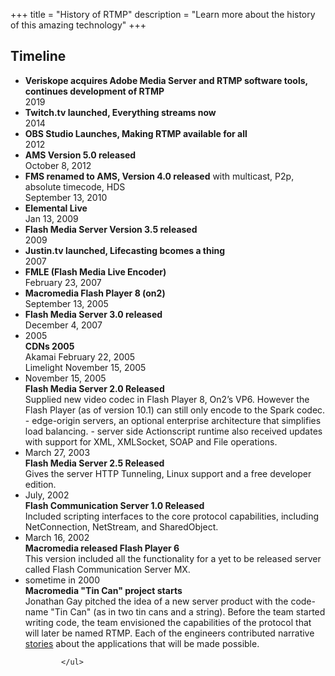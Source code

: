 +++
title = "History of RTMP"
description = "Learn more about the history of this amazing technology"
+++

<h2>Timeline</h2>

<ul class="timeline">
                <li>
					<strong>Veriskope acquires Adobe Media Server and RTMP software tools, continues development of RTMP</strong>
					<div class="float-right">2019</div>					
				</li>
                <li>
					<strong>Twitch.tv launched, Everything streams now</strong>
					<div class="float-right">2014</div>					
				</li>
                 <li>
					<strong>OBS Studio Launches, Making RTMP available for all</strong>
					<div class="float-right">2012</div>					
				</li>
                <li>
					<strong>AMS Version 5.0 released</strong>
					<div class="float-right">October 8, 2012</div>					
				</li>
                <li>
					<strong>FMS renamed to AMS, Version 4.0 released</strong>
                    <span class="description"> with multicast, P2p, absolute timecode, HDS</span>	
					<div class="float-right">September 13, 2010</div>					
				</li>
                <li>
					<strong>Elemental Live</strong>
					<div class="float-right">Jan 13, 2009</div>					
				</li>
                <li>
					<strong>Flash Media Server Version 3.5 released</strong>
					<div class="float-right">2009</div>					
				</li>
                <li>
					<strong>Justin.tv launched, Lifecasting bcomes a thing</strong>
					<div class="float-right">2007</div>					
				</li>
				<li>
					<strong>FMLE (Flash Media Live Encoder)</strong>
					<div class="float-right">February 23, 2007</div>					
				</li>
                <li>
					<strong>Macromedia Flash Player 8 (on2)</strong>
					<div class="float-right">September 13, 2005</div>					
				</li>
                <li>
					<strong>Flash Media Server 3.0 released</strong>
					<div class="float-right">December 4, 2007</div>					
				</li>
                <li>
					<div class="float-right">2005</div>
                   <strong>CDNs 2005</strong><br/>
                   <span class="description"> Akamai February 22, 2005<br/>
                    Limelight November 15, 2005</div>								
				</li>
                <li>
					<div class="float-right">November 15, 2005</div>
                   <strong>Flash Media Server 2.0 Released</strong><br/>
                   <span class="description"> Supplied new video codec in Flash Player 8, On2’s VP6. However the Flash Player (as of version 10.1) can still only encode to the Spark codec.
- edge-origin servers, an optional enterprise architecture that simplifies load balancing. 
- server side Actionscript runtime also received updates with support for XML, XMLSocket, SOAP and File operations.
</div>								
				</li>
                <li>
					<div class="float-right">March 27, 2003</div>
                   <strong>Flash Media Server 2.5 Released</strong><br/>
                   <span class="description"> Gives the server HTTP Tunneling, Linux support and a free developer edition.

</div>								
				</li>
                <li>
					<div class="float-right">July, 2002</div>
                   <strong>Flash Communication Server 1.0 Released</strong><br/>
                   <span class="description">Included scripting interfaces to the core protocol capabilities, including NetConnection, NetStream, and SharedObject.
					</div>
				</li>
                <li>
					<div class="float-right">March 16, 2002</div>
                   <strong>Macromedia released Flash Player 6</strong><br/>
                   <span class="description">This version included all the functionality for a yet to be released server called Flash Communication Server MX.
</div>								
				</li>
<li>
					<div class="float-right">sometime in 2000</div>
                   <strong>Macromedia "Tin Can" project starts</strong><br/>
                   <span class="description">Jonathan Gay pitched the idea of a new server product with the code-name "Tin Can" (as in two tin cans and a string). Before the team started writing code, the team envisioned the capabilities of the protocol that will later be named
									 RTMP. Each of the engineers contributed narrative <a href="../tincan-stories">stories</a> about the applications that will be made possible.  
					</div>									
				</li>

			</ul>